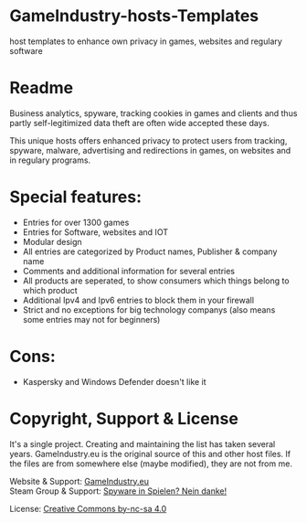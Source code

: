 # GameIndustry-hosts-Templates
host templates to enhance own privacy in games, websites and regulary software

# Readme
Business analytics, spyware, tracking cookies in games and clients and thus partly self-legitimized data theft are often wide accepted these days.

This unique hosts offers enhanced privacy to protect users from tracking, spyware, malware, advertising and redirections in games, on websites and in regulary programs.

# Special features:
- Entries for over 1300 games
- Entries for Software, websites and IOT
- Modular design
- All entries are categorized by Product names, Publisher & company name
- Comments and additional information for several entries
- All products are seperated, to show consumers which things belong to which product
- Additional Ipv4 and Ipv6 entries to block them in your firewall
- Strict and no exceptions for big technology companys (also means some entries may not for beginners)

# Cons:
- Kaspersky and Windows Defender doesn't like it

# Copyright, Support & License
It's a single project. Creating and maintaining the list has taken several years.
GameIndustry.eu is the original source of this and other host files. If the files are from somewhere else (maybe modified), they are not from me. 

Website & Support: <a href="https://www.gameindustry.eu">GameIndustry.eu</a><br>
Steam Group & Support: <a href="https://steamcommunity.com/groups/penguindome/">Spyware in Spielen? Nein danke!</a>

License: <a href="https://creativecommons.org/licenses/by-nc-sa/4.0/">Creative Commons by-nc-sa 4.0</a>

